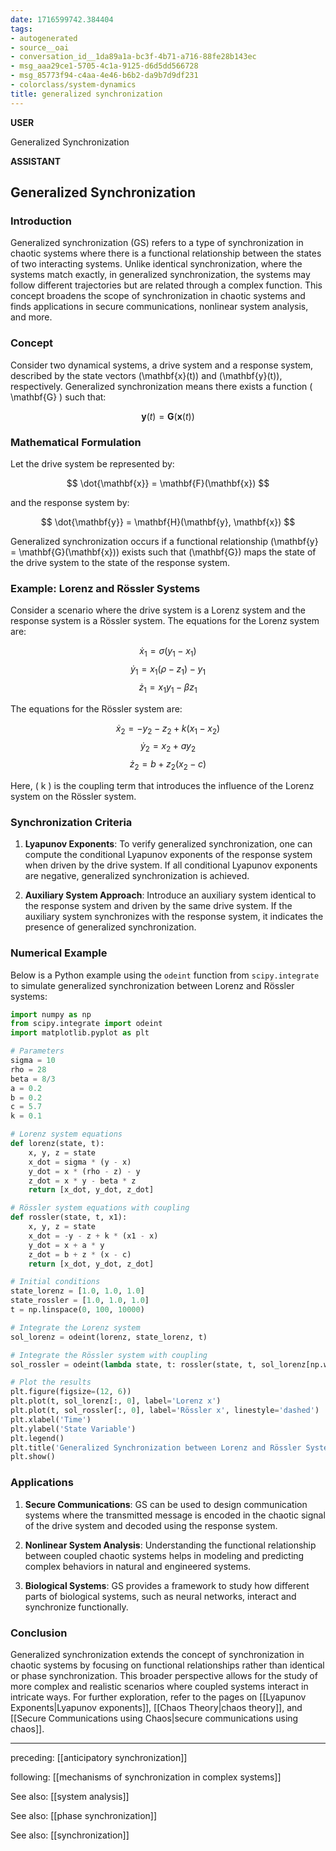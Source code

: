 ```yaml
---
date: 1716599742.384404
tags:
- autogenerated
- source__oai
- conversation_id__1da89a1a-bc3f-4b71-a716-88fe28b143ec
- msg_aaa29ce1-5705-4c1a-9125-d6d5dd566728
- msg_85773f94-c4aa-4e46-b6b2-da9b7d9df231
- colorclass/system-dynamics
title: generalized synchronization
---
```


**USER**

Generalized Synchronization


**ASSISTANT**

## Generalized Synchronization

### Introduction

Generalized synchronization (GS) refers to a type of synchronization in chaotic systems where there is a functional relationship between the states of two interacting systems. Unlike identical synchronization, where the systems match exactly, in generalized synchronization, the systems may follow different trajectories but are related through a complex function. This concept broadens the scope of synchronization in chaotic systems and finds applications in secure communications, nonlinear system analysis, and more.

### Concept

Consider two dynamical systems, a drive system and a response system, described by the state vectors \(\mathbf{x}(t)\) and \(\mathbf{y}(t)\), respectively. Generalized synchronization means there exists a function \( \mathbf{G} \) such that:

$$
\mathbf{y}(t) = \mathbf{G}(\mathbf{x}(t))
$$

### Mathematical Formulation

Let the drive system be represented by:

$$
\dot{\mathbf{x}} = \mathbf{F}(\mathbf{x})
$$

and the response system by:

$$
\dot{\mathbf{y}} = \mathbf{H}(\mathbf{y}, \mathbf{x})
$$

Generalized synchronization occurs if a functional relationship \(\mathbf{y} = \mathbf{G}(\mathbf{x})\) exists such that \(\mathbf{G}\) maps the state of the drive system to the state of the response system.

### Example: Lorenz and Rössler Systems

Consider a scenario where the drive system is a Lorenz system and the response system is a Rössler system. The equations for the Lorenz system are:

$$
\dot{x}_1 = \sigma (y_1 - x_1)
$$
$$
\dot{y}_1 = x_1 (\rho - z_1) - y_1
$$
$$
\dot{z}_1 = x_1 y_1 - \beta z_1
$$

The equations for the Rössler system are:

$$
\dot{x}_2 = -y_2 - z_2 + k (x_1 - x_2)
$$
$$
\dot{y}_2 = x_2 + a y_2
$$
$$
\dot{z}_2 = b + z_2 (x_2 - c)
$$

Here, \( k \) is the coupling term that introduces the influence of the Lorenz system on the Rössler system.

### Synchronization Criteria

1. **Lyapunov Exponents**: To verify generalized synchronization, one can compute the conditional Lyapunov exponents of the response system when driven by the drive system. If all conditional Lyapunov exponents are negative, generalized synchronization is achieved.
   
2. **Auxiliary System Approach**: Introduce an auxiliary system identical to the response system and driven by the same drive system. If the auxiliary system synchronizes with the response system, it indicates the presence of generalized synchronization.

### Numerical Example

Below is a Python example using the `odeint` function from `scipy.integrate` to simulate generalized synchronization between Lorenz and Rössler systems:

```python
import numpy as np
from scipy.integrate import odeint
import matplotlib.pyplot as plt

# Parameters
sigma = 10
rho = 28
beta = 8/3
a = 0.2
b = 0.2
c = 5.7
k = 0.1

# Lorenz system equations
def lorenz(state, t):
    x, y, z = state
    x_dot = sigma * (y - x)
    y_dot = x * (rho - z) - y
    z_dot = x * y - beta * z
    return [x_dot, y_dot, z_dot]

# Rössler system equations with coupling
def rossler(state, t, x1):
    x, y, z = state
    x_dot = -y - z + k * (x1 - x)
    y_dot = x + a * y
    z_dot = b + z * (x - c)
    return [x_dot, y_dot, z_dot]

# Initial conditions
state_lorenz = [1.0, 1.0, 1.0]
state_rossler = [1.0, 1.0, 1.0]
t = np.linspace(0, 100, 10000)

# Integrate the Lorenz system
sol_lorenz = odeint(lorenz, state_lorenz, t)

# Integrate the Rössler system with coupling
sol_rossler = odeint(lambda state, t: rossler(state, t, sol_lorenz[np.where(t == t)[0][0], 0]), state_rossler, t)

# Plot the results
plt.figure(figsize=(12, 6))
plt.plot(t, sol_lorenz[:, 0], label='Lorenz x')
plt.plot(t, sol_rossler[:, 0], label='Rössler x', linestyle='dashed')
plt.xlabel('Time')
plt.ylabel('State Variable')
plt.legend()
plt.title('Generalized Synchronization between Lorenz and Rössler Systems')
plt.show()
```

### Applications

1. **Secure Communications**: GS can be used to design communication systems where the transmitted message is encoded in the chaotic signal of the drive system and decoded using the response system.
   
2. **Nonlinear System Analysis**: Understanding the functional relationship between coupled chaotic systems helps in modeling and predicting complex behaviors in natural and engineered systems.

3. **Biological Systems**: GS provides a framework to study how different parts of biological systems, such as neural networks, interact and synchronize functionally.

### Conclusion

Generalized synchronization extends the concept of synchronization in chaotic systems by focusing on functional relationships rather than identical or phase synchronization. This broader perspective allows for the study of more complex and realistic scenarios where coupled systems interact in intricate ways. For further exploration, refer to the pages on [[Lyapunov Exponents|Lyapunov exponents]], [[Chaos Theory|chaos theory]], and [[Secure Communications using Chaos|secure communications using chaos]].


---

preceding: [[anticipatory synchronization]]  


following: [[mechanisms of synchronization in complex systems]]

See also: [[system analysis]]


See also: [[phase synchronization]]


See also: [[synchronization]]
